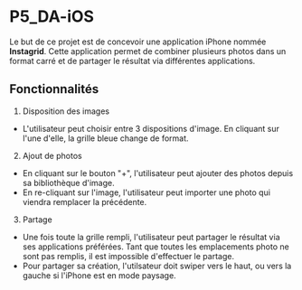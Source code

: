 # P5_DA-iOS
Le but de ce projet est de concevoir une application iPhone nommée **Instagrid**. Cette application permet de combiner plusieurs photos dans un format carré et de partager le résultat via différentes applications.

## Fonctionnalités

1. Disposition des images
- L'utilisateur peut choisir entre 3 dispositions d'image. En cliquant sur l'une d'elle, la grille bleue change de format.

2. Ajout de photos
- En cliquant sur le bouton "+", l'utilisateur peut ajouter des photos depuis sa bibliothèque d'image.
- En re-cliquant sur l'image, l'utilisateur peut importer une photo qui viendra remplacer la précédente.

3. Partage
- Une fois toute la grille rempli, l'utilisateur peut partager le résultat via ses applications préférées. Tant que toutes les emplacements photo ne sont pas remplis, il est impossible d'effectuer le partage.
- Pour partager sa création, l'utilsateur doit swiper vers le haut, ou vers la gauche si l'iPhone est en mode paysage.


